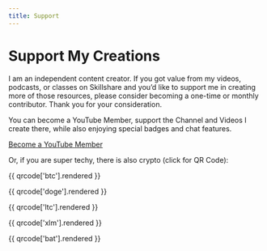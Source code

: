```yaml
---
title: Support
---
```


# Support My Creations

I am an independent content creator. If you got value from my videos, podcasts, or classes on Skillshare and you’d like to support me in creating more of those resources, please consider becoming a one-time or monthly contributor. Thank you for your consideration.

<!-- <div class="side-by-side">
  <a class="btn btn-block" href="https://crsp.li/tea">Buy Me A Coffee</a>
  <a class="btn btn-block" href="https://crsp.li/liberapay">Donate through Librepay</a>
</div> -->

You can become a YouTube Member, support the Channel and Videos I create there, while also enjoying special badges and chat features.

<a class="btn btn-block" href="https://crsp.li/member">Become a YouTube Member</a>

Or, if you are super techy, there is also crypto (click for QR Code):

{{ qrcode['btc'].rendered }}

{{ qrcode['doge'].rendered }}

{{ qrcode['ltc'].rendered }}

{{ qrcode['xlm'].rendered }}

{{ qrcode['bat'].rendered }}
